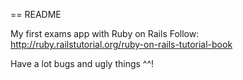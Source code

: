 == README

My first exams app with Ruby on Rails
Follow:
http://ruby.railstutorial.org/ruby-on-rails-tutorial-book

Have a lot bugs and ugly things ^^!
